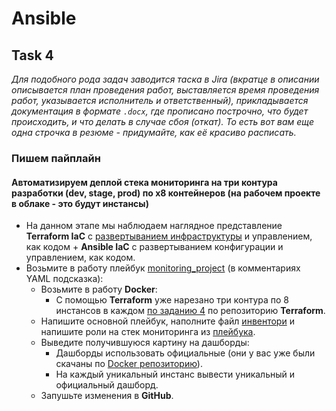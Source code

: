 # Ansible

## Task 4

_Для подобного рода задач заводится таска в Jira (вкратце в описании описывается план проведения работ, выставляется время проведения работ, указывается исполнитель и ответственный), прикладывается документация в формате `.docx`, где прописано построчно, что будет происходить, и что делать в случае сбоя (откат). То есть вот вам еще одна строчка в резюме - придумайте, как её красиво расписать._

### Пишем пайплайн

#### Автоматизируем деплой стека мониторинга на три контура разработки (dev, stage, prod) по x8 контейнеров (на рабочем проекте в облаке - это будут инстансы)

- На данном этапе мы наблюдаем наглядное представление **Terraform IaC** с [развертыванием инфраструктуры](https://github.com/lamjob1993/terraform-monitoring/blob/main/terraform/tasks/task_4.md) и управлением, как кодом + **Ansible IaC** с развертыванием конфигурации и управлением, как кодом.
- Возьмите в работу плейбук [monitoring_project](https://github.com/lamjob1993/ansible-monitoring/blob/main/ansible/tasks/monitoring_project/playbook.yml) (в комментариях YAML подсказка):
  - Возьмите в работу **Docker**:
    - С помощью **Terraform** уже нарезано три контура по 8 инстансов в каждом [по заданию 4](https://github.com/lamjob1993/terraform-monitoring/blob/main/terraform/tasks/task_4.md) по репозиторию **Terraform**.
  - Напишите основной плейбук, наполните файл [инвентори](https://github.com/lamjob1993/ansible-monitoring/blob/main/ansible/tasks/monitoring_project/inventory.ini) и напишите роли на стек мониторинга из [плейбука](https://github.com/lamjob1993/ansible-monitoring/blob/main/ansible/tasks/monitoring_project/playbook.yml).
  - Выведите получившуюся картину на дашборды:
    - Дашборды использовать официальные (они у вас уже были скачаны по [Docker репозиторию](https://github.com/lamjob1993/docker-monitoring/blob/main/docker/task_4.md)).
    - На каждый уникальный инстанс вывести уникальный и официальный дашборд.
  - Запушьте изменения в **GitHub**.
